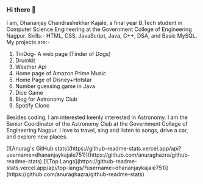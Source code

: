 ### Hi there 👋

I am, Dhananjay Chandrashekhar Kajale, a final year B.Tech student in Computer Science Engineering at the Government College of Engineering Nagpur.
Skills:- HTML, CSS, JavaScript, Java, C++, DSA, and Basic MySQL.
My projects are:-
1. TinDog- A web page (Tinder of Dogs)
2. Drumkit
3. Weather Api
4. Home page of Amazon Prime Music
5. Home Page of Disney+Hotstar
6. Number guessing game in Java
7. Dice Game
8. Blog for Astronomy Club
9. Spotify Clone

Besides coding, I am interested keenly interested in Astronomy. I am the Senior Coordinator of the Astronomy Club at the Government College of Engineering Nagpur.
I love to travel, sing and listen to songs, drive a car, and explore new places.
<div>
[![Anurag's GitHub stats](https://github-readme-stats.vercel.app/api?username=dhananjaykajale751)](https://github.com/anuraghazra/github-readme-stats)
  [![Top Langs](https://github-readme-stats.vercel.app/api/top-langs/?username=dhananjaykajale751)](https://github.com/anuraghazra/github-readme-stats)
</div>
